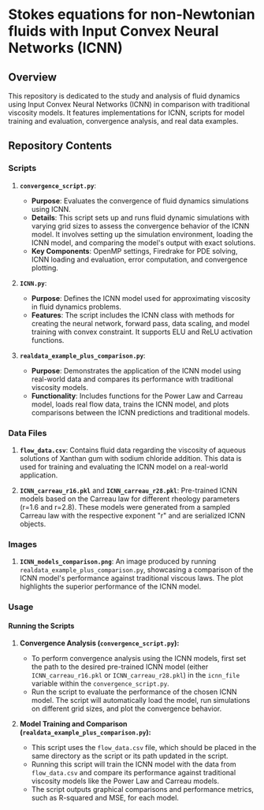 # Stokes equations for non-Newtonian fluids with Input Convex Neural Networks (ICNN)

## Overview

This repository is dedicated to the study and analysis of fluid dynamics using Input Convex Neural Networks (ICNN) in comparison with traditional viscosity models. It features implementations for ICNN, scripts for model training and evaluation, convergence analysis, and real data examples.

## Repository Contents

### Scripts

1. **`convergence_script.py`**:
   - **Purpose**: Evaluates the convergence of fluid dynamics simulations using ICNN.
   - **Details**: This script sets up and runs fluid dynamic simulations with varying grid sizes to assess the convergence behavior of the ICNN model. It involves setting up the simulation environment, loading the ICNN model, and comparing the model's output with exact solutions.
   - **Key Components**: OpenMP settings, Firedrake for PDE solving, ICNN loading and evaluation, error computation, and convergence plotting.

2. **`ICNN.py`**:
   - **Purpose**: Defines the ICNN model used for approximating viscosity in fluid dynamics problems.
   - **Features**: The script includes the ICNN class with methods for creating the neural network, forward pass, data scaling, and model training with convex constraint. It supports ELU and ReLU activation functions.

3. **`realdata_example_plus_comparison.py`**:
   - **Purpose**: Demonstrates the application of the ICNN model using real-world data and compares its performance with traditional viscosity models.
   - **Functionality**: Includes functions for the Power Law and Carreau model, loads real flow data, trains the ICNN model, and plots comparisons between the ICNN predictions and traditional models.

### Data Files

1. **`flow_data.csv`**: Contains fluid data regarding the viscosity of aqueous solutions of Xanthan gum with sodium chloride addition. This data is used for training and evaluating the ICNN model on a real-world application.

2. **`ICNN_carreau_r16.pkl`** and **`ICNN_carreau_r28.pkl`**: Pre-trained ICNN models based on the Carreau law for different rheology parameters (r=1.6 and r=2.8). These models were generated from a sampled Carreau law with the respective exponent "r" and are serialized ICNN objects.

### Images

1. **`ICNN_models_comparison.png`**: An image produced by running `realdata_example_plus_comparison.py`, showcasing a comparison of the ICNN model's performance against traditional viscous laws. The plot highlights the superior performance of the ICNN model.

### Usage

#### Running the Scripts

1. **Convergence Analysis (`convergence_script.py`):**
   - To perform convergence analysis using the ICNN models, first set the path to the desired pre-trained ICNN model (either `ICNN_carreau_r16.pkl` or `ICNN_carreau_r28.pkl`) in the `icnn_file` variable within the `convergence_script.py`.
   - Run the script to evaluate the performance of the chosen ICNN model. The script will automatically load the model, run simulations on different grid sizes, and plot the convergence behavior.

2. **Model Training and Comparison (`realdata_example_plus_comparison.py`):**
   - This script uses the `flow_data.csv` file, which should be placed in the same directory as the script or its path updated in the script.
   - Running this script will train the ICNN model with the data from `flow_data.csv` and compare its performance against traditional viscosity models like the Power Law and Carreau models.
   - The script outputs graphical comparisons and performance metrics, such as R-squared and MSE, for each model.

